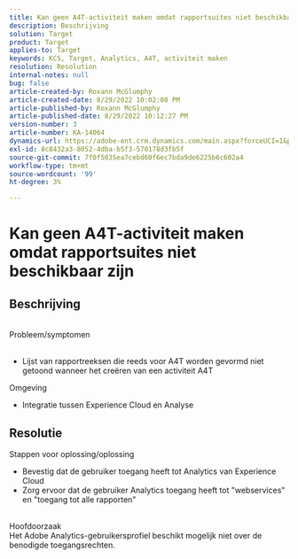 ```yaml
---
title: Kan geen A4T-activiteit maken omdat rapportsuites niet beschikbaar zijn
description: Beschrijving
solution: Target
product: Target
applies-to: Target
keywords: KCS, Target, Analytics, A4T, activiteit maken
resolution: Resolution
internal-notes: null
bug: false
article-created-by: Roxann McGlumphy
article-created-date: 8/29/2022 10:02:08 PM
article-published-by: Roxann McGlumphy
article-published-date: 8/29/2022 10:12:27 PM
version-number: 3
article-number: KA-14064
dynamics-url: https://adobe-ent.crm.dynamics.com/main.aspx?forceUCI=1&pagetype=entityrecord&etn=knowledgearticle&id=fc0a3834-e627-ed11-9db1-002248086d3d
exl-id: 8c8432a3-8052-4dba-b5f3-570178d3fb5f
source-git-commit: 7f0f5035ea7cebd60f6ec7bda9de6225b6c602a4
workflow-type: tm+mt
source-wordcount: '99'
ht-degree: 3%

---
```


# Kan geen A4T-activiteit maken omdat rapportsuites niet beschikbaar zijn

## Beschrijving

<br>Probleem/symptomen<br><br>
- Lijst van rapportreeksen die reeds voor A4T worden gevormd niet getoond wanneer het creëren van een activiteit A4T



Omgeving
- Integratie tussen Experience Cloud en Analyse



## Resolutie

Stappen voor oplossing/oplossing
- Bevestig dat de gebruiker toegang heeft tot Analytics van Experience Cloud
- Zorg ervoor dat de gebruiker Analytics toegang heeft tot &quot;webservices&quot; en &quot;toegang tot alle rapporten&quot;

<br>Hoofdoorzaak<br>
Het Adobe Analytics-gebruikersprofiel beschikt mogelijk niet over de benodigde toegangsrechten.
